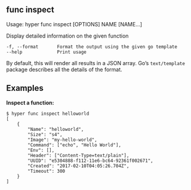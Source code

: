 ## func inspect

  Usage:	hyper func inspect [OPTIONS] NAME [NAME...]

  Display detailed information on the given function

    -f, --format       Format the output using the given go template
    --help             Print usage

By default, this will render all results in a JSON array. Go’s `text/template` package describes all the details of the format.

## Examples

**Inspect a function:**

    $ hyper func inspect helloworld
    [
        {
            "Name": "helloworld",
            "Size": "s4",
            "Image": "my-hello-world",
            "Command": ["echo", "Hello World"],
            "Env": [],
            "Header": ["Content-Type=text/plain"],
            "UUID": "e5304888-f112-11e6-bc64-92361f002671",
            "Created": "2017-02-10T04:05:26.704Z",
            "Timeout": 300
        }
    ]
